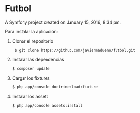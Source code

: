 Futbol
======

A Symfony project created on January 15, 2016, 8:34 pm.

Para instalar la aplicación:

1. Clonar el repositorio

    ```bash
     $ git clone https://github.com/javiermadueno/futbol.git
     ```
2. Instalar las dependencias

    ```bash
    $ composer update
    ```
3. Cargar los fixtures

    ```bash
    $ php app/console doctrine:load:fixture
    ```
4. Instalar los assets

    ```bash    
    $ php app/console assets:install
    ```

